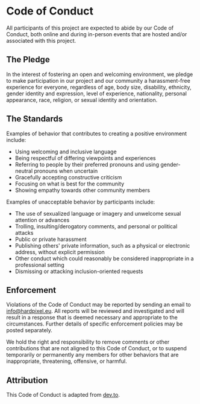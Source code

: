 # Code of Conduct

All participants of this project are expected to abide by our Code of Conduct, both online and during in-person events that are hosted and/or associated with this project.

## The Pledge

In the interest of fostering an open and welcoming environment, we pledge to make participation in our project and our community a harassment-free experience for everyone, regardless of age, body size, disability, ethnicity, gender identity and expression, level of experience, nationality, personal appearance, race, religion, or sexual identity and orientation.

## The Standards

Examples of behavior that contributes to creating a positive environment include:

* Using welcoming and inclusive language
* Being respectful of differing viewpoints and experiences
* Referring to people by their preferred pronouns and using gender-neutral pronouns when uncertain
* Gracefully accepting constructive criticism
* Focusing on what is best for the community
* Showing empathy towards other community members

Examples of unacceptable behavior by participants include:

* The use of sexualized language or imagery and unwelcome sexual attention or advances
* Trolling, insulting/derogatory comments, and personal or political attacks
* Public or private harassment
* Publishing others' private information, such as a physical or electronic address, without explicit permission
* Other conduct which could reasonably be considered inappropriate in a professional setting
* Dismissing or attacking inclusion-oriented requests

## Enforcement

Violations of the Code of Conduct may be reported by sending an email to info@hardpixel.eu. All reports will be reviewed and investigated and will result in a response that is deemed necessary and appropriate to the circumstances. Further details of specific enforcement policies may be posted separately.

We hold the right and responsibility to remove comments or other contributions that are not aligned to this Code of Conduct, or to suspend temporarily or permanently any members for other behaviors that are inappropriate, threatening, offensive, or harmful.

## Attribution

This Code of Conduct is adapted from [dev.to](https://dev.to/code-of-conduct).

